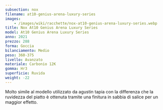 ```yaml
---
subsection: nox
filename: at10-genius-arena-luxury-series
images:
    - /images/wiki/racchette/nox-at10-genius-arena-luxury-series.webp
title: Nox At10 Genius Arena Luxury Series
model: At10 Genius Arena Luxury Series
anno: 2021
prezzo: 288
forma: Goccia
bilanciamento: Medio
peso: 360-375
livello: Avanzato
materiale: Carbonio 12K
gomma: Hr3
superficie: Ruvida
weight: -22
---
```

Molto simile al modello utilizzato da agustin tapia con la differenza che la ruvidezza del piatto è ottenuta tramite una finitura in sabbia di salice per un maggior effetto.
